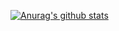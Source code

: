 [![Anurag's github stats](https://github-readme-stats.vercel.app/api?username=xiaoyou66&?theme=radical)](https://github.com/anuraghazra/github-readme-stats)


<!--
**xiaoyou66/xiaoyou66** is a ✨ _special_ ✨ repository because its `README.md` (this file) appears on your GitHub profile.

Here are some ideas to get you started:

- 🔭 I’m currently working on ...
- 🌱 I’m currently learning ...
- 👯 I’m looking to collaborate on ...
- 🤔 I’m looking for help with ...
- 💬 Ask me about ...
- 📫 How to reach me: ...
- 😄 Pronouns: ...
- ⚡ Fun fact: ...
-->
